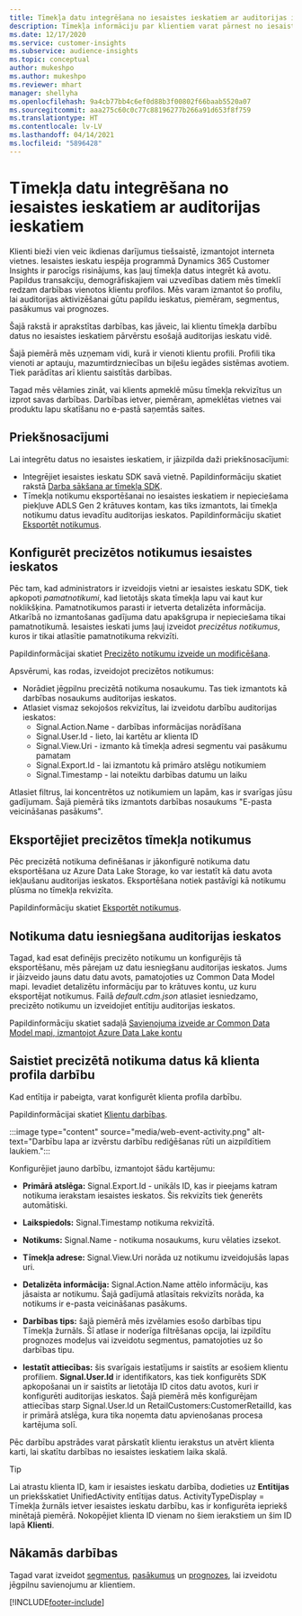 ```yaml
---
title: Tīmekļa datu integrēšana no iesaistes ieskatiem ar auditorijas ieskatiem
description: Tīmekļa informāciju par klientiem varat pārnest no iesaistes ieskatiem uz auditorijas ieskatiem.
ms.date: 12/17/2020
ms.service: customer-insights
ms.subservice: audience-insights
ms.topic: conceptual
author: mukeshpo
ms.author: mukeshpo
ms.reviewer: mhart
manager: shellyha
ms.openlocfilehash: 9a4cb77bb4c6ef0d88b3f00802f66baab5520a07
ms.sourcegitcommit: aaa275c60c0c77c88196277b266a91d653f8f759
ms.translationtype: HT
ms.contentlocale: lv-LV
ms.lasthandoff: 04/14/2021
ms.locfileid: "5896428"
---
```

# <a name="integrate-web-data-from-engagement-insights-with-audience-insights"></a>Tīmekļa datu integrēšana no iesaistes ieskatiem ar auditorijas ieskatiem

Klienti bieži vien veic ikdienas darījumus tiešsaistē, izmantojot interneta vietnes. Iesaistes ieskatu iespēja programmā Dynamics 365 Customer Insights ir parocīgs risinājums, kas ļauj tīmekļa datus integrēt kā avotu. Papildus transakciju, demogrāfiskajiem vai uzvedības datiem mēs tīmeklī redzam darbības vienotos klientu profilos. Mēs varam izmantot šo profilu, lai auditorijas aktivizēšanai gūtu papildu ieskatus, piemēram, segmentus, pasākumus vai prognozes.

Šajā rakstā ir aprakstītas darbības, kas jāveic, lai klientu tīmekļa darbību datus no iesaistes ieskatiem pārvērstu esošajā auditorijas ieskatu vidē.

Šajā piemērā mēs uzņemam vidi, kurā ir vienoti klientu profili. Profili tika vienoti ar aptauju, mazumtirdzniecības un biļešu iegādes sistēmas avotiem. Tiek parādītas arī klientu saistītās darbības. 

Tagad mēs vēlamies zināt, vai klients apmeklē mūsu tīmekļa rekvizītus un izprot savas darbības. Darbības ietver, piemēram, apmeklētas vietnes vai produktu lapu skatīšanu no e-pastā saņemtās saites.

## <a name="prerequisites"></a>Priekšnosacījumi

Lai integrētu datus no iesaistes ieskatiem, ir jāizpilda daži priekšnosacījumi: 

- Integrējiet iesaistes ieskatu SDK savā vietnē. Papildinformāciju skatiet rakstā [Darba sākšana ar tīmekļa SDK](../engagement-insights/instrument-website.md).
- Tīmekļa notikumu eksportēšanai no iesaistes ieskatiem ir nepieciešama piekļuve ADLS Gen 2 krātuves kontam, kas tiks izmantots, lai tīmekļa notikumu datus ievadītu auditorijas ieskatos. Papildinformāciju skatiet [Eksportēt notikumus](../engagement-insights/export-events.md).

## <a name="configure-refined-events-in-engagement-insights"></a>Konfigurēt precizētos notikumus iesaistes ieskatos

Pēc tam, kad administrators ir izveidojis vietni ar iesaistes ieskatu SDK, tiek apkopoti *pamatnotikumi*, kad lietotājs skata tīmekļa lapu vai kaut kur noklikšķina. Pamatnotikumos parasti ir ietverta detalizēta informācija. Atkarībā no izmantošanas gadījuma datu apakšgrupa ir nepieciešama tikai pamatnotikumā. Iesaistes ieskati jums ļauj izveidot *precizētus notikumus*, kuros ir tikai atlasītie pamatnotikuma rekvizīti.     

Papildinformācijai skatiet [Precizēto notikumu izveide un modificēšana](../engagement-insights/refined-events.md).

Apsvērumi, kas rodas, izveidojot precizētos notikumus: 

- Norādiet jēgpilnu precizētā notikuma nosaukumu. Tas tiek izmantots kā darbības nosaukums auditorijas ieskatos.
- Atlasiet vismaz sekojošos rekvizītus, lai izveidotu darbību auditorijas ieskatos: 
    - Signal.Action.Name - darbības informācijas norādīšana
    - Signal.User.Id - lieto, lai kartētu ar klienta ID
    - Signal.View.Uri - izmanto kā tīmekļa adresi segmentu vai pasākumu pamatam
    - Signal.Export.Id - lai izmantotu kā primāro atslēgu notikumiem
    - Signal.Timestamp - lai noteiktu darbības datumu un laiku

Atlasiet filtrus, lai koncentrētos uz notikumiem un lapām, kas ir svarīgas jūsu gadījumam. Šajā piemērā tiks izmantots darbības nosaukums "E-pasta veicināšanas pasākums".

## <a name="export-the-refined-web-events"></a>Eksportējiet precizētos tīmekļa notikumus 

Pēc precizētā notikuma definēšanas ir jākonfigurē notikuma datu eksportēšana uz Azure Data Lake Storage, ko var iestatīt kā datu avota iekļaušanu auditorijas ieskatos. Eksportēšana notiek pastāvīgi kā notikumu plūsma no tīmekļa rekvizīta.

Papildinformāciju skatiet [Eksportēt notikumus](../engagement-insights/export-events.md).

## <a name="ingest-event-data-to-audience-insights"></a>Notikuma datu iesniegšana auditorijas ieskatos

Tagad, kad esat definējis precizēto notikumu un konfigurējis tā eksportēšanu, mēs pārejam uz datu iesniegšanu auditorijas ieskatos. Jums ir jāizveido jauns datu datu avots, pamatojoties uz Common Data Model mapi. Ievadiet detalizētu informāciju par to krātuves kontu, uz kuru eksportējat notikumus. Failā *default.cdm.json* atlasiet iesniedzamo, precizēto notikumu un izveidojiet entītiju auditorijas ieskatos.

Papildinformāciju skatiet sadaļā [Savienojuma izveide ar Common Data Model mapi, izmantojot Azure Data Lake kontu](connect-common-data-model.md)


## <a name="relate-refined-event-data-as-an-activity-of-a-customer-profile"></a>Saistiet precizētā notikuma datus kā klienta profila darbību

Kad entītija ir pabeigta, varat konfigurēt klienta profila darbību.

Papildinformācijai skatiet [Klientu darbības](activities.md).

:::image type="content" source="media/web-event-activity.png" alt-text="Darbību lapa ar izvērstu darbību rediģēšanas rūti un aizpildītiem laukiem.":::

Konfigurējiet jauno darbību, izmantojot šādu kartējumu: 

- **Primārā atslēga:** Signal.Export.Id - unikāls ID, kas ir pieejams katram notikuma ierakstam iesaistes ieskatos. Šis rekvizīts tiek ģenerēts automātiski.

- **Laikspiedols:** Signal.Timestamp notikuma rekvizītā.

- **Notikums:** Signal.Name - notikuma nosaukums, kuru vēlaties izsekot.

- **Tīmekļa adrese:** Signal.View.Uri norāda uz notikumu izveidojušās lapas uri.

- **Detalizēta informācija:** Signal.Action.Name attēlo informāciju, kas jāsaista ar notikumu. Šajā gadījumā atlasītais rekvizīts norāda, ka notikums ir e-pasta veicināšanas pasākums.

- **Darbības tips:** šajā piemērā mēs izvēlamies esošo darbības tipu Tīmekļa žurnāls. Šī atlase ir noderīga filtrēšanas opcija, lai izpildītu prognozes modeļus vai izveidotu segmentus, pamatojoties uz šo darbības tipu.

- **Iestatīt attiecības:** šis svarīgais iestatījums ir saistīts ar esošiem klientu profiliem. **Signal.User.Id** ir identifikators, kas tiek konfigurēts SDK apkopošanai un ir saistīts ar lietotāja ID citos datu avotos, kuri ir konfigurēti auditorijas ieskatos. Šajā piemērā mēs konfigurējam attiecības starp Signal.User.Id un RetailCustomers:CustomerRetailId, kas ir primārā atslēga, kura tika noņemta datu apvienošanas procesa kartējuma solī.


Pēc darbību apstrādes varat pārskatīt klientu ierakstus un atvērt klienta karti, lai skatītu darbības no iesaistes ieskatiem laika skalā. 

> [!TIP]
> Lai atrastu klienta ID, kam ir iesaistes ieskatu darbība, dodieties uz **Entītijas** un priekšskatiet UnifiedActivity entītijas datus. ActivityTypeDisplay = Tīmekļa žurnāls ietver iesaistes ieskatu darbību, kas ir konfigurēta iepriekš minētajā piemērā. Nokopējiet klienta ID vienam no šiem ierakstiem un šim ID lapā **Klienti**.

## <a name="next-steps"></a>Nākamās darbības

Tagad varat izveidot [segmentus](segments.md), [pasākumus](measures.md) un [prognozes](predictions.md), lai izveidotu jēgpilnu savienojumu ar klientiem.


[!INCLUDE[footer-include](../includes/footer-banner.md)]